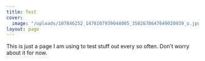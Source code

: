 ```yaml
---
title: Test
cover:
  image: "/uploads/107846252_1478107939044005_3502678647649020939_o.jpg"
layout: page
---
```


This is just a page I am using to test stuff out every so often. Don’t worry about it for now.
